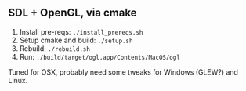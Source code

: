## SDL + OpenGL, via cmake

1. Install pre-reqs: `./install_prereqs.sh`
2. Setup cmake and build: `./setup.sh`
3. Rebuild: `./rebuild.sh`
4. Run: `./build/target/ogl.app/Contents/MacOS/ogl`

Tuned for OSX, probably need some tweaks for Windows (GLEW?) and Linux.
